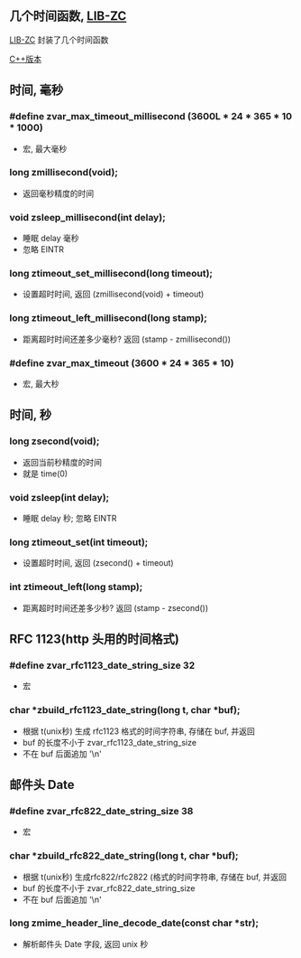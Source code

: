 
## 几个时间函数, [LIB-ZC](./README.md)

[LIB-ZC](./README.md) 封装了几个时间函数

[C++版本](./time_cpp.md)

## 时间, 毫秒

### #define zvar_max_timeout_millisecond (3600L * 24 * 365 * 10 * 1000)

* 宏, 最大毫秒

### long zmillisecond(void);

* 返回毫秒精度的时间 

### void zsleep_millisecond(int delay);

* 睡眠 delay 毫秒
* 忽略 EINTR

### long ztimeout_set_millisecond(long timeout);

* 设置超时时间, 返回 (zmillisecond(void) + timeout)

### long ztimeout_left_millisecond(long stamp);

* 距离超时时间还差多少毫秒? 返回 (stamp - zmillisecond())


### #define zvar_max_timeout (3600 * 24 * 365 * 10)

* 宏, 最大秒

## 时间, 秒

### long zsecond(void);

* 返回当前秒精度的时间
* 就是 time(0)

### void zsleep(int delay);

* 睡眠 delay 秒; 忽略 EINTR

### long ztimeout_set(int timeout);

* 设置超时时间, 返回 (zsecond() + timeout)

### int ztimeout_left(long stamp);

* 距离超时时间还差多少秒? 返回 (stamp - zsecond())

## RFC 1123(http 头用的时间格式)

### #define zvar_rfc1123_date_string_size 32

* 宏

### char *zbuild_rfc1123_date_string(long t, char *buf);

* 根据 t(unix秒) 生成 rfc1123 格式的时间字符串, 存储在 buf, 并返回
* buf 的长度不小于 zvar_rfc1123_date_string_size
* 不在 buf 后面追加 '\n'

## 邮件头 Date

### #define zvar_rfc822_date_string_size 38

* 宏

### char *zbuild_rfc822_date_string(long t, char *buf);

* 根据 t(unix秒) 生成rfc822/rfc2822 (格式的时间字符串, 存储在 buf, 并返回
* buf 的长度不小于 zvar_rfc822_date_string_size
* 不在 buf 后面追加 '\n'


### long zmime_header_line_decode_date(const char *str);

* 解析邮件头 Date 字段, 返回 unix 秒

